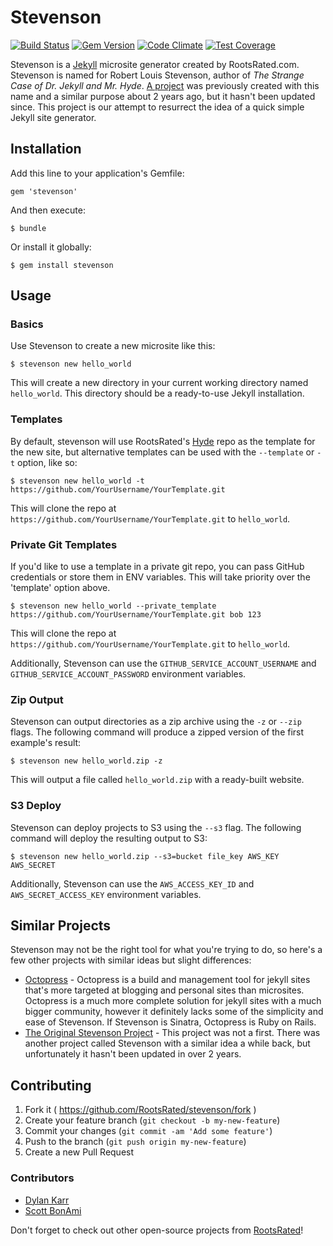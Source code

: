 # Stevenson
[![Build Status](https://travis-ci.org/RootsRated/stevenson.png)](https://travis-ci.org/RootsRated/stevenson)
[![Gem Version](https://badge.fury.io/rb/stevenson.svg)](http://badge.fury.io/rb/stevenson)
[![Code Climate](https://codeclimate.com/github/RootsRated/stevenson/badges/gpa.svg)](https://codeclimate.com/github/RootsRated/stevenson)
[![Test Coverage](https://codeclimate.com/github/RootsRated/stevenson/badges/coverage.svg)](https://codeclimate.com/github/RootsRated/stevenson/coverage)

Stevenson is a [Jekyll](http://jekyllrb.com) microsite generator created by
RootsRated.com. Stevenson is named for Robert Louis Stevenson, author of *The
Strange Case of Dr. Jekyll and Mr. Hyde*.
[A project](https://github.com/dirk/stevenson) was previously created with this
name and a similar purpose about 2 years ago, but it hasn't been updated since.
This project is our attempt to resurrect the idea of a quick simple Jekyll site
generator.

## Installation

Add this line to your application's Gemfile:

    gem 'stevenson'

And then execute:

    $ bundle

Or install it globally:

    $ gem install stevenson

## Usage

### Basics

Use Stevenson to create a new microsite like this:

    $ stevenson new hello_world

This will create a new directory in your current working directory named
`hello_world`. This directory should be a ready-to-use Jekyll
installation.

### Templates

By default, stevenson will use RootsRated's
[Hyde](https://github.com/rootsrated/hyde) repo as the template for the new
site, but alternative templates can be used with the `--template` or `-t`
option, like so:

    $ stevenson new hello_world -t https://github.com/YourUsername/YourTemplate.git

This will clone the repo at `https://github.com/YourUsername/YourTemplate.git`
to `hello_world`.

### Private Git Templates

If you'd like to use a template in a private git repo, you can pass GitHub credentials or store them in ENV variables. This will take priority over the 'template' option above.

    $ stevenson new hello_world --private_template https://github.com/YourUsername/YourTemplate.git bob 123

This will clone the repo at `https://github.com/YourUsername/YourTemplate.git`
to `hello_world`.

Additionally, Stevenson can use the `GITHUB_SERVICE_ACCOUNT_USERNAME` and
`GITHUB_SERVICE_ACCOUNT_PASSWORD` environment variables.

### Zip Output

Stevenson can output directories as a zip archive using the `-z` or `--zip`
flags. The following command will produce a zipped version of the first
example's result:

    $ stevenson new hello_world.zip -z

This will output a file called `hello_world.zip` with a ready-built website.

### S3 Deploy

Stevenson can deploy projects to S3 using the `--s3` flag. The following
command will deploy the resulting output to S3:

    $ stevenson new hello_world.zip --s3=bucket file_key AWS_KEY AWS_SECRET

Additionally, Stevenson can use the `AWS_ACCESS_KEY_ID` and
`AWS_SECRET_ACCESS_KEY` environment variables.

## Similar Projects

Stevenson may not be the right tool for what you're trying to do, so here's a few
other projects with similar ideas but slight differences:

- [Octopress](http://octopress.org/) - Octopress is a build and management tool
for jekyll sites that's more targeted at blogging and personal sites than
microsites. Octopress is a much more complete solution for jekyll sites with a
much bigger community, however it definitely lacks some of the simplicity and
ease of Stevenson. If Stevenson is Sinatra, Octopress is Ruby on Rails.
- [The Original Stevenson Project](https://github.com/dirk/stevenson) - This
project was not a first. There was another project called Stevenson with a similar
idea a while back, but unfortunately it hasn't been updated in over 2 years.

## Contributing

1. Fork it ( https://github.com/RootsRated/stevenson/fork )
2. Create your feature branch (`git checkout -b my-new-feature`)
3. Commit your changes (`git commit -am 'Add some feature'`)
4. Push to the branch (`git push origin my-new-feature`)
5. Create a new Pull Request

### Contributors

- [Dylan Karr](https://github.com/dylankarr)
- [Scott BonAmi](http://github.com/sbonami)

Don't forget to check out other open-source projects from [RootsRated](http://github.com/RootsRated)!
